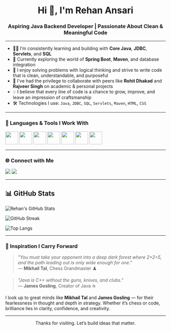 <h1 align="center">Hi 👋, I'm Rehan Ansari</h1>
<h3 align="center">Aspiring Java Backend Developer | Passionate About Clean & Meaningful Code</h3>

---

- 👨‍💻 I’m consistently learning and building with **Core Java**, **JDBC**, **Servlets**, and **SQL**
- 🔧 Currently exploring the world of **Spring Boot**, **Maven**, and database integration  
- 🧠 I enjoy solving problems with logical thinking and strive to write code that is clean, understandable, and purposeful  
- 🤝 I’ve had the privilege to collaborate with peers like **Rohit Dhakad** and **Rajveer Singh** on academic & personal projects  
- 💡 I believe that every line of code is a chance to grow, improve, and leave an impression of craftsmanship  
- 🛠️ Technologies I use: `Java`, `JDBC`, `SQL`, `Servlets`, `Maven`, `HTML`, `CSS`

---

### 🧰 Languages & Tools I Work With

<p>
  <img src="https://cdn.jsdelivr.net/gh/devicons/devicon/icons/java/java-original.svg" width="40" />
  <img src="https://cdn.jsdelivr.net/gh/devicons/devicon/icons/mysql/mysql-original.svg" width="40" />
  <img src="https://cdn.jsdelivr.net/gh/devicons/devicon/icons/apache/apache-original-wordmark.svg" width="40" />
  <img src="https://cdn.jsdelivr.net/gh/devicons/devicon/icons/html5/html5-original.svg" width="40" />
  <img src="https://cdn.jsdelivr.net/gh/devicons/devicon/icons/css3/css3-original.svg" width="40" />
  <img src="https://cdn.jsdelivr.net/gh/devicons/devicon/icons/git/git-original.svg" width="40" />
  <img src="https://cdn.jsdelivr.net/gh/devicons/devicon/icons/github/github-original.svg" width="40" />
</p>

---

### 🌐 Connect with Me

<p>
  <a href="https://www.linkedin.com/in/your-linkedin/" target="_blank"><img src="https://img.shields.io/badge/LinkedIn-Connect-blue?style=for-the-badge&logo=linkedin" /></a>
  <a href="mailto:your.email@example.com"><img src="https://img.shields.io/badge/Gmail-Contact-red?style=for-the-badge&logo=gmail" /></a>
</p>

---
## 📊 GitHub Stats

![Rehan's GitHub Stats](https://github-readme-stats.vercel.app/api?username=ErRehanAnsari1&show_icons=true&theme=tokyonight)

![GitHub Streak](https://streak-stats.demolab.com?user=ErRehanAnsari1&theme=tokyonight&hide_border=false)

![Top Langs](https://github-readme-stats.vercel.app/api/top-langs/?username=ErRehanAnsari1&layout=compact&theme=tokyonight)


---

### 🧠 Inspiration I Carry Forward

> *"You must take your opponent into a deep dark forest where 2+2=5, and the path leading out is only wide enough for one."*  
> — **Mikhail Tal**, Chess Grandmaster ♟️

> *"Java is C++ without the guns, knives, and clubs."*  
> — **James Gosling**, Creator of Java ☕

I look up to great minds like **Mikhail Tal** and **James Gosling** — for their fearlessness in thought and depth in strategy. Whether it’s chess or code, brilliance lies in clarity, confidence, and creativity.

---

<p align="center">Thanks for visiting. Let’s build ideas that matter.</p>

